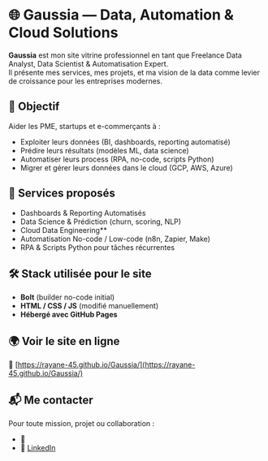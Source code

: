 # 🌐 Gaussia — Data, Automation & Cloud Solutions

**Gaussia** est mon site vitrine professionnel en tant que Freelance Data Analyst, Data Scientist & Automatisation Expert.  
Il présente mes services, mes projets, et ma vision de la data comme levier de croissance pour les entreprises modernes.



## 🚀 Objectif

Aider les PME, startups et e-commerçants à :
- Exploiter leurs données (BI, dashboards, reporting automatisé)
- Prédire leurs résultats (modèles ML, data science)
- Automatiser leurs process (RPA, no-code, scripts Python)
- Migrer et gérer leurs données dans le cloud (GCP, AWS, Azure)



## 🧠 Services proposés

 - Dashboards & Reporting Automatisés  
 - Data Science & Prédiction (churn, scoring, NLP)  
 - Cloud Data Engineering**  
 - Automatisation No-code / Low-code (n8n, Zapier, Make) 
 - RPA & Scripts Python pour tâches récurrentes



## 🛠️ Stack utilisée pour le site

- **Bolt** (builder no-code initial)
- **HTML / CSS / JS** (modifié manuellement)
- **Hébergé avec GitHub Pages**



## 🌍 Voir le site en ligne

🔗 [https://rayane-45.github.io/Gaussia/](https://rayane-45.github.io/Gaussia/)



## 📬 Me contacter

Pour toute mission, projet ou collaboration :
- 📧 
- 💼 [LinkedIn](https://www.linkedin.com/in/ton-lien-linkedin)




